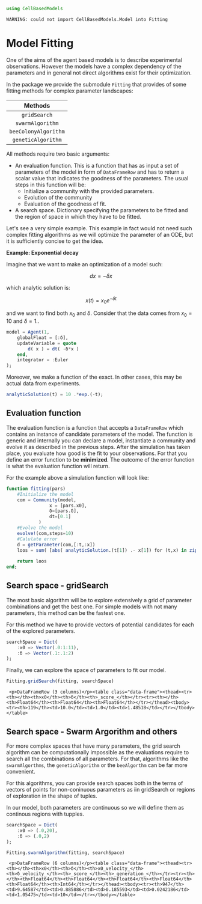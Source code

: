 ```julia
using CellBasedModels
```

    WARNING: could not import CellBasedModels.Model into Fitting


# Model Fitting

One of the aims of the agent based models is to describe experimental observations. However the models have a complex dependency of the parameters and in general not direct algorithms exist for their optimization.

In the package we provide the submodule `Fitting` that provides of some fitting methods for complex parameter landscapes:

|Methods|
|:---:|
|`gridSearch`|
|`swarmAlgorithm`|
|`beeColonyAlgorithm`|
|`geneticAlgorithm`|

All methods require two basic arguments:

 - An evaluation function. This is a function that has as input a set of parameters of the model in form of `DataFrameRow` and has to return a scalar value that indicates the goodness of the parameters. The usual steps in this function will be:
    - Initialize a community with the provided parameters.
    - Evolution of the community
    - Evaluation of the goodness of fit.
 - A search space. Dictionary specifying the parameters to be fitted and the region of space in which they have to be fitted.

Let's see a very simple example. This example in fact would not need such complex fitting algorithms as we will optimize the parameter of an ODE, but it is sufficiently concise to get the idea.

**Example: Exponential decay**

Imagine that we want to make an optimization of a model such:

$$dx = -\delta x $$

which analytic solution is:

$$x(t) = x_0 e^{-\delta t} $$

and we want to find both $x_0$ and $\delta$. Consider that the data comes from $x_0=10$ and $\delta = 1.$.


```julia
model = Agent(1,
    globalFloat = [:δ],
    updateVariable = quote
        d( x ) = dt( -δ*x )
    end,
    integrator = :Euler
);
```

Moreover, we make a function of the exact. In other cases, this may be actual data from experiments.


```julia
analyticSolution(t) = 10 .*exp.(-t);
```

## Evaluation function

The evaluation function is a function that accepts a `DataFrameRow` which contains an instance of candidate parameters of the model. 
The function is generic and internally you can declare a model, instantiate a community and evolve it as described in the previous steps.
After the simulation has taken place, you evaluate how good is the fit to your observations. For that you define an error function to be **minimized**. The outcome of the error function is what the evaluation function will return.

For the example above a simulation function will look like:


```julia
function fitting(pars)
    #Initialize the model
    com = Community(model,
                x = [pars.x0],
                δ=[pars.δ],
                dt=[0.1]
            )
    #Evolve the model
    evolve!(com,steps=10)
    #Calulate error
    d = getParameter(com,[:t,:x])
    loos = sum( [abs( analyticSolution.(t[1]) .- x[1]) for (t,x) in zip(d[:t],d[:x])] )
    
    return loos
end;
```

## Search space - gridSearch

The most basic algorithm will be to explore extensively a grid of parameter combinations and get the best one. For simple models with not many parameters, this method can be the fastest one.

For this method we have to provide vectors of potential candidates for each of the explored parameters.


```julia
searchSpace = Dict(
    :x0 => Vector(.0:1:11),
    :δ => Vector(.1:.1:2) 
);
```

Finally, we can explore the space of parameters to fit our model.


```julia
Fitting.gridSearch(fitting, searchSpace)
```



```@raw html
 <p>DataFrameRow (3 columns)</p><table class="data-frame"><thead><tr><th></th><th>x0</th><th>δ</th><th>_score_</th></tr><tr><th></th><th>Float64</th><th>Float64</th><th>Float64</th></tr></thead><tbody><tr><th>119</th><td>10.0</td><td>1.0</td><td>1.48518</td></tr></tbody></table> 
```



## Search space - Swarm Argorithm and others

For more complex spaces that have many parameters, the grid search algorithm can be computationally impossible as the evaluations require to search all the combinations of all parameters. 
For that, algorithms like the `swarmAlgorthms`, the `geneticAlgorithm` or the `beeAlgorthm` can be far more convenient.

For this algorithms, you can provide search spaces both in the terms of vectors of points for non-coninuous parameters as iin gridSearch or regions of exploration in the shape of tuples. 

In our model, both parameters are continuous so we will define them as continous regions with tupples.


```julia
searchSpace = Dict(
    :x0 => (.0,20),
    :δ => (.0,2) 
);
```


```julia
Fitting.swarmAlgorithm(fitting, searchSpace)
```



```@raw html
 <p>DataFrameRow (6 columns)</p><table class="data-frame"><thead><tr><th></th><th>x0</th><th>δ</th><th>x0_velocity_</th><th>δ_velocity_</th><th>_score_</th><th>_generation_</th></tr><tr><th></th><th>Float64</th><th>Float64</th><th>Float64</th><th>Float64</th><th>Float64</th><th>Int64</th></tr></thead><tbody><tr><th>947</th><td>9.64587</td><td>0.885886</td><td>0.185593</td><td>0.0242186</td><td>1.05475</td><td>10</td></tr></tbody></table> 
```


